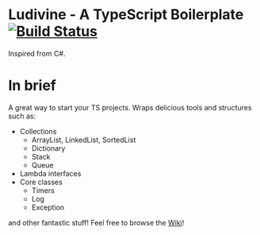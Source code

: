 # Ludivine - A TypeScript Boilerplate [![Build Status](https://travis-ci.org/acadet/ludivine.svg?branch=master)](https://travis-ci.org/acadet/ludivine)

Inspired from C#.

# In brief

A great way to start your TS projects. Wraps delicious tools and structures such as:

* Collections
    - ArrayList, LinkedList, SortedList
    - Dictionary
    - Stack
	- Queue
* Lambda interfaces
* Core classes
    - Timers
    - Log
    - Exception

and other fantastic stuff! Feel free to browse the [Wiki](https://github.com/acadet/ludivine/wiki)!